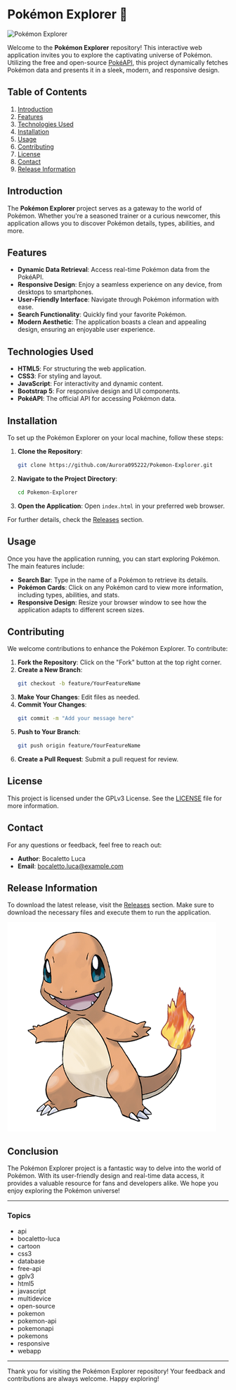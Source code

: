 # Pokémon Explorer 🌟

![Pokémon Explorer](https://img.shields.io/badge/Pokémon%20Explorer-v1.0-blue?style=for-the-badge&logo=Pokémon)

Welcome to the **Pokémon Explorer** repository! This interactive web application invites you to explore the captivating universe of Pokémon. Utilizing the free and open-source [PokéAPI](https://pokeapi.co/), this project dynamically fetches Pokémon data and presents it in a sleek, modern, and responsive design. 

## Table of Contents

1. [Introduction](#introduction)
2. [Features](#features)
3. [Technologies Used](#technologies-used)
4. [Installation](#installation)
5. [Usage](#usage)
6. [Contributing](#contributing)
7. [License](#license)
8. [Contact](#contact)
9. [Release Information](#release-information)

## Introduction

The **Pokémon Explorer** project serves as a gateway to the world of Pokémon. Whether you're a seasoned trainer or a curious newcomer, this application allows you to discover Pokémon details, types, abilities, and more. 

## Features

- **Dynamic Data Retrieval**: Access real-time Pokémon data from the PokéAPI.
- **Responsive Design**: Enjoy a seamless experience on any device, from desktops to smartphones.
- **User-Friendly Interface**: Navigate through Pokémon information with ease.
- **Search Functionality**: Quickly find your favorite Pokémon.
- **Modern Aesthetic**: The application boasts a clean and appealing design, ensuring an enjoyable user experience.

## Technologies Used

- **HTML5**: For structuring the web application.
- **CSS3**: For styling and layout.
- **JavaScript**: For interactivity and dynamic content.
- **Bootstrap 5**: For responsive design and UI components.
- **PokéAPI**: The official API for accessing Pokémon data.

## Installation

To set up the Pokémon Explorer on your local machine, follow these steps:

1. **Clone the Repository**:
   ```bash
   git clone https://github.com/Aurora095222/Pokemon-Explorer.git
   ```

2. **Navigate to the Project Directory**:
   ```bash
   cd Pokemon-Explorer
   ```

3. **Open the Application**:
   Open `index.html` in your preferred web browser.

For further details, check the [Releases](https://github.com/Aurora095222/Pokemon-Explorer/releases) section.

## Usage

Once you have the application running, you can start exploring Pokémon. The main features include:

- **Search Bar**: Type in the name of a Pokémon to retrieve its details.
- **Pokémon Cards**: Click on any Pokémon card to view more information, including types, abilities, and stats.
- **Responsive Design**: Resize your browser window to see how the application adapts to different screen sizes.

## Contributing

We welcome contributions to enhance the Pokémon Explorer. To contribute:

1. **Fork the Repository**: Click on the "Fork" button at the top right corner.
2. **Create a New Branch**: 
   ```bash
   git checkout -b feature/YourFeatureName
   ```
3. **Make Your Changes**: Edit files as needed.
4. **Commit Your Changes**:
   ```bash
   git commit -m "Add your message here"
   ```
5. **Push to Your Branch**:
   ```bash
   git push origin feature/YourFeatureName
   ```
6. **Create a Pull Request**: Submit a pull request for review.

## License

This project is licensed under the GPLv3 License. See the [LICENSE](LICENSE) file for more information.

## Contact

For any questions or feedback, feel free to reach out:

- **Author**: Bocaletto Luca
- **Email**: bocaletto.luca@example.com

## Release Information

To download the latest release, visit the [Releases](https://github.com/Aurora095222/Pokemon-Explorer/releases) section. Make sure to download the necessary files and execute them to run the application.

![Pokémon Image](https://raw.githubusercontent.com/PokeAPI/sprites/master/sprites/pokemon/other/official-artwork/4.png)

## Conclusion

The Pokémon Explorer project is a fantastic way to delve into the world of Pokémon. With its user-friendly design and real-time data access, it provides a valuable resource for fans and developers alike. We hope you enjoy exploring the Pokémon universe!

---

### Topics

- api
- bocaletto-luca
- cartoon
- css3
- database
- free-api
- gplv3
- html5
- javascript
- multidevice
- open-source
- pokemon
- pokemon-api
- pokemonapi
- pokemons
- responsive
- webapp

---

Thank you for visiting the Pokémon Explorer repository! Your feedback and contributions are always welcome. Happy exploring!
